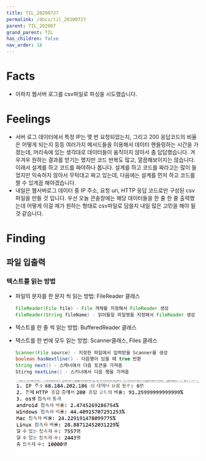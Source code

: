 ```yaml
---
title: TIL_20200727
permalink: /docs/til_20200727
parent: TIL_202007
grand_parent: TIL
has_children: false
nav_order: 18
---
```


# Facts

- 아파치 웹서버 로그를 csv파일로 파싱을 시도했습니다.

# Feelings

- 서버 로그 데이터에서 특정 IP는 몇 번 요청되었는지, 그리고 200 응답코드의 비율은 어떻게 되는지 등등 여러가지 메서드들을 이용해서 데이터 핸들링하는 시간을 가졌는데, 머리속에 있는 생각대로 데이터들이 움직이지 않아서 좀 답답했습니다. 겨우겨우 원하는 결과를 얻기는 했지만 코드 반복도 많고, 깔끔해보이지는 않습니다. 이래서 설계를 하고 코드를 짜야하나 봅니다. 설계를 하고 코드를 짜라고는 많이 들었지만 익숙하지 않아서 무턱대고 짜고 있는데, 다음에는 설계를 먼저 하고 코드를 짤 수 있게끔 해야겠습니다.
- 내일은 웹서버로그 데이터 중 IP 주소, 요청 uri, HTTP 응답 코드로만 구성된 csv 파일을 만들 것 입니다. 우선 오늘 콘솔창에는 해당 데이터들을 한 줄 한 줄 출력했는데 어떻게 이걸 제가 원하는 형태로 csv파일로 담을지 내일 많은 고민을 해야 될 것 같습니다.

# Finding

## 파일 입출력

### 텍스트를 읽는 방법

- 파일의 문자를 한 문자 씩 읽는 방법: FileReader 클래스

  ```java
  FileReader(File file) - File 객체를 지정해서 FileReader 생성
  FileReader(String fileName) - 읽어들일 파일명을 지정해서 FileReader 생성
  ```

- 텍스트를 한 줄 씩 읽는 방법: BufferedReader 클래스
- 텍스트를 한 번에 모두 읽는 방법: Scanner클래스, Files 클래스

  ```java
  Scanner(File source) - 지정한 파일에서 입력받을 Scanner를 생성
  boolean hasNextline() - 다음행이 있을 때 true 반환
  String next() - 스캐너에서 다음 토큰을 가져옴
  Stirng nextLine() - 스키너에서 다음 행을 가져옴
  ```

  ![](/assets/images/apache_log_parsing.png)
